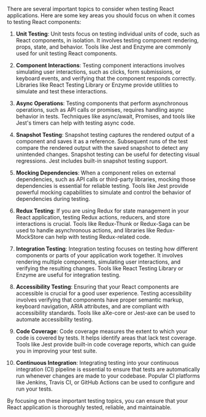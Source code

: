 There are several important topics to consider when testing React applications. Here are some key areas you should focus on when it comes to testing React components:

1. **Unit Testing**: Unit tests focus on testing individual units of code, such as React components, in isolation. It involves testing component rendering, props, state, and behavior. Tools like Jest and Enzyme are commonly used for unit testing React components.
    
2. **Component Interactions**: Testing component interactions involves simulating user interactions, such as clicks, form submissions, or keyboard events, and verifying that the component responds correctly. Libraries like React Testing Library or Enzyme provide utilities to simulate and test these interactions.
    
3. **Async Operations**: Testing components that perform asynchronous operations, such as API calls or promises, requires handling async behavior in tests. Techniques like async/await, Promises, and tools like Jest's timers can help with testing async code.
    
4. **Snapshot Testing**: Snapshot testing captures the rendered output of a component and saves it as a reference. Subsequent runs of the test compare the rendered output with the saved snapshot to detect any unintended changes. Snapshot testing can be useful for detecting visual regressions. Jest includes built-in snapshot testing support.
    
5. **Mocking Dependencies**: When a component relies on external dependencies, such as API calls or third-party libraries, mocking those dependencies is essential for reliable testing. Tools like Jest provide powerful mocking capabilities to simulate and control the behavior of dependencies during testing.
    
6. **Redux Testing**: If you are using Redux for state management in your React application, testing Redux actions, reducers, and store interactions is crucial. Tools like Redux-Thunk or Redux-Saga can be used to handle asynchronous actions, and libraries like Redux-MockStore can help with testing Redux-related code.
    
7. **Integration Testing**: Integration testing focuses on testing how different components or parts of your application work together. It involves rendering multiple components, simulating user interactions, and verifying the resulting changes. Tools like React Testing Library or Enzyme are useful for integration testing.
    
8. **Accessibility Testing**: Ensuring that your React components are accessible is crucial for a good user experience. Testing accessibility involves verifying that components have proper semantic markup, keyboard navigation, ARIA attributes, and are compliant with accessibility standards. Tools like aXe-core or Jest-axe can be used to automate accessibility testing.
    
9. **Code Coverage**: Code coverage measures the extent to which your code is covered by tests. It helps identify areas that lack test coverage. Tools like Jest provide built-in code coverage reports, which can guide you in improving your test suite.
    
10. **Continuous Integration**: Integrating testing into your continuous integration (CI) pipeline is essential to ensure that tests are automatically run whenever changes are made to your codebase. Popular CI platforms like Jenkins, Travis CI, or GitHub Actions can be used to configure and run your tests.
    

By focusing on these important testing topics, you can ensure that your React application is thoroughly tested, reliable, and maintainable.